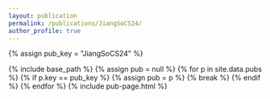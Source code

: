 ```yaml
---
layout: publication
permalink: /publications/JiangSoCS24/
author_profile: true
---
```

{% assign pub_key = "JiangSoCS24" %}

{% include base_path %}
{% assign pub = null %}
{% for p in site.data.pubs %}
  {% if p.key == pub_key %}
    {% assign pub = p %}
    {% break %}
  {% endif %}
{% endfor %}
{% include pub-page.html %}
